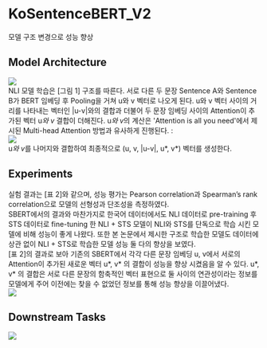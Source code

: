 # KoSentenceBERT_V2
모델 구조 변경으로 성능 향상

## Model Architecture 
<img src= "https://user-images.githubusercontent.com/55969260/97127194-4b33c680-177c-11eb-9ff7-b2c3c233434d.png"> <br>
NLI 모델 학습은 [그림 1] 구조를 따른다. 서로 다른 두 문장 Sentence A와 Sentence B가 BERT 임베딩 후 Pooling을 거쳐 u와 v 벡터로 나오게 된다. u와 v 벡터
사이의 거리를 나타내는 벡터인 |u-v|와의 결합과 더불어 두 문장 임베딩 사이의 Attention이 추가된 벡터 u*와 v* 결합이 더해진다. u*와 v*의 계산은 'Attention is all you need'에서 제시된 Multi-head Attention  방법과 유사하게 진행된다. : <br>
<img src= "https://user-images.githubusercontent.com/55969260/97126995-b4ffa080-177b-11eb-8a0a-c2ac48cd52b6.png"> <br>
u*와 v*를 나머지와 결합하여 최종적으로 (u, v, |u-v|, u*, v*) 벡터를 생성한다. 

## Experiments
실험 결과는 [표 2]와 같으며, 성능 평가는 Pearson correlation과 Spearman’s rank correlation으로 모델의 선형성과 단조성을 측정하였다. <br> SBERT에서의 결과와 마찬가지로 한국어 데이터에서도 NLI 데이터로 pre-training 후 STS 데이터로 fine-tuning 한 NLI + STS 모델이 NLI와 STS를 단독으로 학습 시킨 모델에 비해 성능이 좋게 나왔다. 또한 본 논문에서 제시한 구조로 학습한 모델도 데이터에 상관 없이 NLI + STS로 학습한 모델 성능 둘 다의 향상을 보였다.  <br> [표 2]의 결과로 보아 기존의 SBERT에서 각각 다른 문장 임베딩 u, v에서 서로의 Attention이 추가된 새로운 벡터 u*, v* 의 결합이 성능을 향상 시켰음을 알 수 있다. u*, v* 의 결합은 서로 다른 문장의 함축적인 벡터 표현으로 둘 사이의 연관성이라는 정보를 모델에게 주어 이전에는 찾을 수 없었던 정보를 통해 성능 향상을 이끌어냈다. <br>
<img src = "https://user-images.githubusercontent.com/55969260/97127404-dca33880-177c-11eb-86c4-a31515b1556b.png"> <br>

## Downstream Tasks 
<img src = "https://user-images.githubusercontent.com/55969260/97133748-5b54a180-178e-11eb-8c80-04291456d561.gif"> <br>
